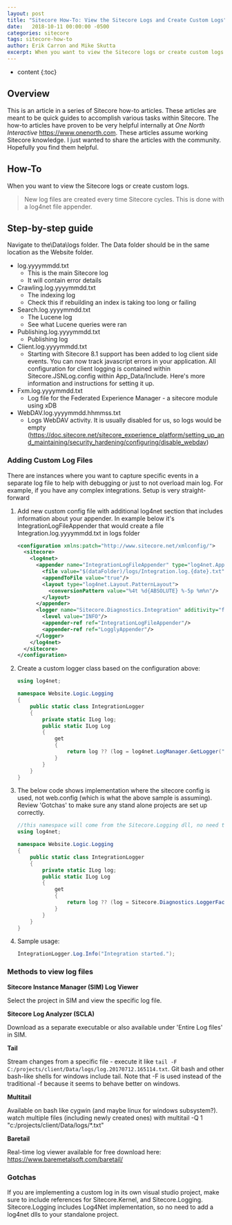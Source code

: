 ```yaml
---
layout: post
title: "Sitecore How-To: View the Sitecore Logs and Create Custom Logs"
date:   2018-10-11 00:00:00 -0500
categories: sitecore
tags: sitecore-how-to
author: Erik Carron and Mike Skutta
excerpt: When you want to view the Sitecore logs or create custom logs.
---
```


* content
{:toc}

## Overview

This is an article in a series of Sitecore how-to articles. These articles are meant to be quick guides to accomplish various tasks within Sitecore. The how-to articles have proven to be very helpful internally at *One North Interactive* https://www.onenorth.com.  These articles assume working Sitecore knowledge. I just wanted to share the articles with the community. Hopefully you find them helpful.

## How-To

When you want to view the Sitecore logs or create custom logs.

> New log files are created every time Sitecore cycles. This is done with a log4net file appender. 

## Step-by-step guide

Navigate to the\Data\logs folder. The Data folder should be in the same location as the Website folder.

* log.yyyymmdd.txt
    * This is the main Sitecore log
    * It will contain error details
* Crawling.log.yyyymmdd.txt
    * The indexing log
    * Check this if rebuilding an index is taking too long or failing
* Search.log.yyyymmdd.txt
    * The Lucene log
    * See what Lucene queries were ran
* Publishing.log.yyyymmdd.txt
    * Publishing log
* Client.log.yyyymmdd.txt
    * Starting with Sitecore 8.1 support has been added to log client side events. You can now track javascript errors in your application. All configuration for client logging is contained within Sitecore.JSNLog.config within App_Data/Include. Here's more information and instructions for setting it up.
* Fxm.log.yyyymmdd.txt
    * Log file for the Federated Experience Manager - a sitecore module using xDB
* WebDAV.log.yyyymmdd.hhmmss.txt
    * Logs WebDAV activity. It is usually disabled for us, so logs would be empty (https://doc.sitecore.net/sitecore_experience_platform/setting_up_and_maintaining/security_hardening/configuring/disable_webdav)

### Adding Custom Log Files

There are instances where you want to capture specific events in a separate log file to help with debugging or just to not overload main log. For example, if you have any complex integrations. Setup is very straight-forward

1. Add new custom config file with additional log4net section that includes information about your appender. In example below it's IntegrationLogFileAppender that would create a file Integration.log.yyyymmdd.txt in logs folder

    ```xml
    <configuration xmlns:patch="http://www.sitecore.net/xmlconfig/">
      <sitecore>
        <log4net>
          <appender name="IntegrationLogFileAppender" type="log4net.Appender.SitecoreLogFileAppender, Sitecore.Logging">
            <file value="$(dataFolder)/logs/Integration.log.{date}.txt"/>
            <appendToFile value="true"/>
            <layout type="log4net.Layout.PatternLayout">
              <conversionPattern value="%4t %d{ABSOLUTE} %-5p %m%n"/>
            </layout>
          </appender>
          <logger name="Sitecore.Diagnostics.Integration" additivity="false">
            <level value="INFO"/>
            <appender-ref ref="IntegrationLogFileAppender"/>
            <appender-ref ref="LogglyAppender"/>
          </logger>
        </log4net>
      </sitecore>
    </configuration>
    ```
1. Create a custom logger class based on the configuration above:

    ```c#
    using log4net;
 
    namespace Website.Logic.Logging
    {
        public static class IntegrationLogger
        {
            private static ILog log;
            public static ILog Log
            {
                get
                {
                    return log ?? (log = log4net.LogManager.GetLogger("Sitecore.Diagnostics.Integration"));
                }
            }
        }
    }
    ```
1. The below code shows implementation where the sitecore config is used, not web.config (which is what the above sample is assuming). Review 'Gotchas' to make sure any stand alone projects are set up correctly.

    ```c#
    //this namespace will come from the Sitecore.Logging dll, no need to include a log4net dll reference
    using log4net;
    
    namespace Website.Logic.Logging
    {
        public static class IntegrationLogger
        {
            private static ILog log;
            public static ILog Log
            {
                get
                {
                    return log ?? (log = Sitecore.Diagnostics.LoggerFactory.GetLogger("Sitecore.Diagnostics.Integration"));
                }
            }
        }
    }
    ```

1. Sample usage:

    ```c#
    IntegrationLogger.Log.Info("Integration started.");
    ```

### Methods to view log files

**Sitecore Instance Manager (SIM) Log Viewer**

Select the project in SIM and view the specific log file. 

**Sitecore Log Analyzer (SCLA)**

Download as a separate executable or also available under 'Entire Log files' in SIM. 

**Tail**

Stream changes from a specific file - execute it like `tail -F C:/projects/client/Data/logs/log.20170712.165114.txt`. Git bash and other bash-like shells for windows include tail. Note that -F is used instead of the traditional -f because it seems to behave better on windows. 

**Multitail**

Available on bash like cygwin (and maybe linux for windows subsystem?). watch multiple files (including newly created ones) with multitail -Q 1 "c:/projects/client/Data/logs/*.txt"

**Baretail**

Real-time log viewer available for free download here: https://www.baremetalsoft.com/baretail/

### Gotchas

If you are implementing a custom log in its own visual studio project, make sure to include references for Sitecore.Kernel, and Sitecore.Logging. Sitecore.Logging includes Log4Net implementation, so no need to add a log4net dlls to your standalone project. 